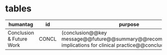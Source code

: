 # tables

| humantag | id | purpose |
| --------- | -- | ------- |
| Conclusion & Future Work | CONCL |	(conclusion@@key message@@future@@summary@@recommendation@@ implications for clinical practice@@concluding remark) |


